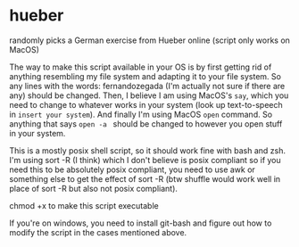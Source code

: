 # hueber
randomly picks a German exercise from Hueber online (script only works on MacOS)

The way to make this script available in your OS is by first getting rid of anything resembling my file system and adapting it to your file system. So any lines with the words: fernandozegada (I'm actually not sure if there are any) should be changed. Then, I believe I am using MacOS's `say`, which you need to change to whatever works in your system (look up text-to-speech in `insert your system`). And finally I'm using MacOS `open` command. So anything that says `open -a ` should be changed to however you open stuff in your system.

This is a mostly posix shell script, so it should work fine with bash and zsh. I'm using sort -R (I think) which I don't believe is posix compliant so if you need this to be absolutely posix compliant, you need to use awk or something else to get the effect of sort -R (btw shuffle would work well in place of sort -R but also not posix compliant). 

chmod +x to make this script executable

If you're on windows, you need to install git-bash and figure out how to modify the script in the cases mentioned above.

